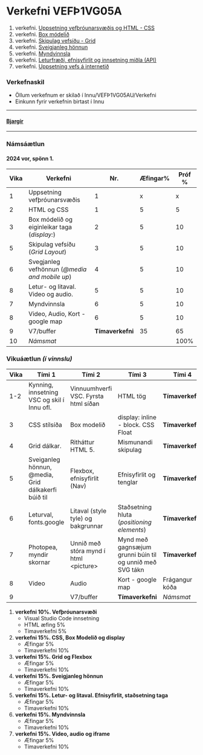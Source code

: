 # Verkefni VEFÞ1VG05A

1. verkefni. [Uppsetning vefþróunarsvæðis og HTML - CSS](Verkefni-1/)
1. verkefni. [Box módelið](Verkefni-2/)
1. verkefni. [Skipulag vefsíðu - Grid](Verkefni-3/)
1. verkefni. [Sveigjanleg hönnun](Verkefni-4/)
1. verkefni. [Myndvinnsla](Verkefni-5/)
1. verkefni. [Leturfræði, efnisyfirlit og innsetning miðla (API)](Verkefni-6/README.md)
1. verkefni. [Uppsetning vefs á internetið](Verkefni-7/README.md)

### Verkefnaskil 
 
-  Öllum verkefnum er skilað í Innu/VEFÞ1VG05AU/Verkefni 
-  Einkunn fyrir verkefnin birtast í Innu

---

#### [Bjargir](https://github.com/vefgrunnur/23H-verkefni-S2/wiki)

---

### Námsáætlun

#### 2024 vor, spönn 1. 

| Vika  | Verkefni  | Nr. | Æfingar% | Próf % |
|---|---|---|---|---|
| 1  | Uppsetning vefþróunarsvæðis  | 1  | x | x |
| 2  | HTML og CSS | 1  | 5 | 5 |
| 3  | Box módelið og eiginleikar taga (_display:_) | 2 | 5 | 10 |
| 5  | Skipulag vefsíðu (_Grid Layout_) | 3  | 5 | 10 |
| 6  | Svegjanleg vefhönnun (_@media and mobile up_) | 4  | 5 | 10 |
| 8  | Letur- og litaval. Video og audio.| 5  | 5 | 10 |
| 7  | Myndvinnsla| 6 | 5 | 10 |
| 8  | Video, Audio, Kort - google map | 6 | 5 | 10 |
| 9  | V7/buffer | **Tímaverkefni** | 35 | 65 |
| 10 | _Námsmat_  |  |  | 100%  |



### Vikuáætlun _(í vinnslu)_

| Vika | Tími 1  | Tími 2 | Tími 3 | Tími 4 | 
| --- | --- | --- | --- | --- | 
| 1-2 |  Kynning, innsetning VSC og skil í Innu ofl. | Vinnuumhverfi VSC. Fyrsta html síðan | HTML tög | **Tímaverkefni** | 
| 3 | CSS stílsíða | Box modelið | display: inline - block.  CSS Float  | **Tímaverkefni** | 
| 4 | Grid dálkar. | Ritháttur HTML 5. | Mismunandi skipulag | **Tímaverkefni** |   
| 5 | Sveiganleg hönnun, @media, Grid dálkakerfi búið til | Flexbox,  efnisyfirlit (Nav) | Efnisyfirlit og tenglar | **Tímaverkefni** | 
| 6 | Leturval, fonts.google  | Litaval (style tyle) og bakgrunnar | Staðsetning hluta (_positioning elements_) | **Tímaverkefni** | 
| 7 | Photopea, myndir skornar | Unnið með stóra mynd í html &lt;picture> | Mynd með gagnsæjum grunni búin til og unnið með SVG tákn | **Tímaverkefni** |       
| 8 | Video | Audio | Kort - google map | Frágangur kóða | 
| 9 | | V7/buffer | **Tímaverkefni**  | _Námsmat_ |

1. **verkefni 10%.  Vefþróunarsvæði**
   * Visual Studio Code innsetning
   * HTML æfing 5%
   * Tímaverkefni 5%
1. **verkefni 15%. CSS, Box Modelið og display** 
    * Æfingar 5% 
    * Tímaverkefni 10%
1. **verkefni 15%. Grid og Flexbox**
   * Æfingar 5% 
   * Tímaverkefni 10%
1. **verkefni 15%. Sveigjanleg hönnun**
   * Æfingar 5%
   * Tímaverkefni 10%
1. **verkefni 15%. Letur- og litaval. Efnisyfirlit, staðsetning taga** 
   * Æfingar 5%
   * Tímaverkefni 10%
1. **verkefni 15%. Myndvinnsla** 
   * Æfingar 5%
   * Tímaverkefni 10%
1. **verkefni 15%. Video, audio og iframe**  
   * Æfingar 5%
   * Tímaverkefni 10%